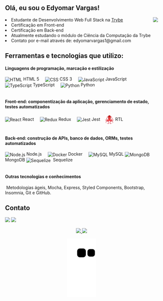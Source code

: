 ## Olá, eu sou o Edyomar Vargas!

<div align="center">
  <img height="110px" align="right" src="https://theme.zdassets.com/theme_assets/9633455/9814df697eaf49815d7df109110815ff887b3457.png" />
  <div align="left" style="display: inline_block">
    <li> Estudante de Desenvolvimento Web Full Stack na <a href="https://betrybe.com">Trybe</a></li>
    <li> Certificação em Front-end</li>
    <li> Certificação em Back-end</li>
    <li> Atualmente estudando o módulo de Ciência da Computação da Trybe</li>
    <li> Contato por e-mail através de: edyomarvargas1@gmail.com</li>
  </div>
</div>

## Ferramentas e tecnologias que utilizo:
<div style="display: inline_block">
<h4>Linguagens de programação, marcação e estilização</h4>
<img src="https://img.icons8.com/color/48/000000/html-5.png" alt="HTML" align="center" height=30/>&nbsp;<span>HTML 5</span> &nbsp; &nbsp;
<img src="https://img.icons8.com/color/48/000000/css3.png" alt="CSS" align="center" height=30/>&nbsp;<span>CSS 3</span> &nbsp; &nbsp;
<img src="https://img.icons8.com/color/48/000000/javascript.png" alt="JavaScript" align="center" height=30/>&nbsp;<span>JavaScript</span> &nbsp; &nbsp;
<img src="https://img.icons8.com/color/48/000000/typescript.png" alt="TypeScript" align="center" height=30/>&nbsp;<span>TypeScript</span> &nbsp; &nbsp;
<img src="https://img.icons8.com/color/48/000000/python.png" alt="Python" align="center" height=30/>&nbsp;<span>Python</span> &nbsp; &nbsp; 
<br><br>
<h4>Front-end: componentização da aplicação, gerenciamento de estado, testes automatizados</h4>
<img src="https://img.icons8.com/color/48/000000/react-native.png" alt="React" align="center" height=30/>&nbsp;<span>React</span> &nbsp; &nbsp;
<img src="https://img.icons8.com/color/48/000000/redux.png" alt="Redux" align="center" height=30/>&nbsp;<span>Redux</span> &nbsp; &nbsp;
<img src="https://cdn.jsdelivr.net/gh/devicons/devicon/icons/jest/jest-plain.svg" align="center" alt="Jest" height=30/>&nbsp;<span>Jest</span> &nbsp;&nbsp;
<img src="https://raw.githubusercontent.com/testing-library/dom-testing-library/main/other/octopus.png" align="center" alt="RTL" height=30/>&nbsp;<span>RTL</span>
<br><br>
<h4>Back-end: construção de APIs, banco de dados, ORMs, testes automatizados</h4>
<img src="https://img.icons8.com/fluency/48/000000/node-js.png" alt="Node.js" align="center" height=30/>&nbsp;<span>Node.js</span> &nbsp; &nbsp;
<img src="https://img.icons8.com/color/48/000000/docker.png" alt="Docker" align="center" height=30/>&nbsp;<span>Docker</span> &nbsp; &nbsp;
<img src="https://cdn.jsdelivr.net/gh/devicons/devicon/icons/mysql/mysql-original.svg" alt="MySQL" align="center" height="30" width="40" />&nbsp;<span>MySQL</span>
<img src="https://cdn.jsdelivr.net/gh/devicons/devicon/icons/mongodb/mongodb-original.svg" alt="MongoDB" align="center" height="30" width="40" />&nbsp;
<span>MongoDB</span>
<img src="https://cdn.jsdelivr.net/gh/devicons/devicon/icons/sequelize/sequelize-original.svg" alt="Sequelize" align="center" height="30" width="40" />&nbsp;
<span>Sequelize</span> &nbsp; &nbsp;
<br><br>
<h4>Outras tecnologias e conhecimentos</h4>
&nbsp;<span>Metodologias ágeis, Mocha, Express, Styled Components, Bootstrap, Insomnia, Git e GitHub.</span> &nbsp;&nbsp;
</div>

## Contato

<div>
  <a href="https://www.linkedin.com/in/edyomar-vargas/" target="_blank"><img src="https://img.shields.io/badge/-LinkedIn-%230077B5?style=for-the-badge&logo=linkedin&logoColor=white" target="_blank"></a> 
  <a href = "mailto:edyomarvargas1@gmail.com"><img src="https://img.shields.io/badge/-Gmail-%23333?style=for-the-badge&logo=gmail&logoColor=white" target="_blank">     </a> 
</div>

<br>

<div align="center">
  <a href="https://github.com/edyomarvargas">
  <img height="180em" src="https://github-readme-stats.vercel.app/api?username=edyomarvargas&show_icons=true&theme=tokyonight&include_all_commits=true&count_private=true"/>
  <img height="180em" src="https://github-readme-stats.vercel.app/api/top-langs/?username=edyomarvargas&layout=compact&langs_count=7&theme=tokyonight"/>
    
  ![Snake animation](https://github.com/rafaballerini/rafaballerini/blob/output/github-contribution-grid-snake.svg)
</div>
